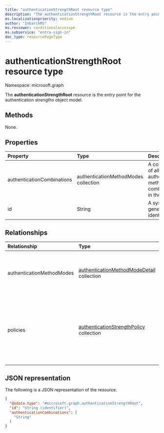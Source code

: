 ```yaml
---
title: "authenticationStrengthRoot resource type"
description: "The authenticationStrengthRoot resource is the entry point for the authentication strengths object model."
ms.localizationpriority: medium
author: "InbarckMS"
ms.reviewer: conditionalaccesspm
ms.subservice: "entra-sign-in"
doc_type: resourcePageType
---
```


# authenticationStrengthRoot resource type

Namespace: microsoft.graph


The **authenticationStrengthRoot** resource is the entry point for the authentication strengths object model.

## Methods

None.

## Properties
|Property|Type|Description|
|:---|:---|:---|
|authenticationCombinations|authenticationMethodModes collection|A collection of all valid authentication method combinations in the system.|
|id|String|A system-generated identifier.|

## Relationships
|Relationship|Type|Description|
|:---|:---|:---|
|authenticationMethodModes|[authenticationMethodModeDetail](../resources/authenticationmethodmodedetail.md) collection|Names and descriptions of all valid authentication method modes in the system.|
|policies|[authenticationStrengthPolicy](../resources/authenticationstrengthpolicy.md) collection|A collection of [authentication strength policies](authenticationStrengthPolicy.md) that exist for this tenant, including both built-in and custom policies.|

## JSON representation
The following is a JSON representation of the resource.
<!-- {
  "blockType": "resource",
  "keyProperty": "id",
  "@odata.type": "microsoft.graph.authenticationStrengthRoot",
  "openType": false
}
-->
``` json
{
  "@odata.type": "#microsoft.graph.authenticationStrengthRoot",
  "id": "String (identifier)",
  "authenticationCombinations": [
    "String"
  ]
}
```

